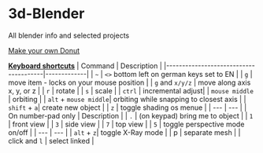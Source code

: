 # 3d-Blender
All blender info and selected projects

[Make your own Donut](https://www.youtube.com/watch?v=nIoXOplUvAw&list=PLjEaoINr3zgFX8ZsChQVQsuDSjEqdWMAD)



[**Keyboard shortcuts**](/Blender%203.0%20Shortcuts%20v1.2.pdf)
| Command                               | Description   |
|---------------------------------------|-------------|
| `~` | `<>` bottom left on german keys set to EN |
| `g` | move item - locks on your mouse position |
| `g` and `x/y/z` | move along axis x, y, or z |
| `r`  | rotate |
| `s`  | scale |
| `ctrl`  | incremental adjust|
| `mouse middle`  | orbiting |
| `alt` + `mouse middle`| orbiting while snapping to closest axis |
| `shift` + `a`| create new object |
| `z` | toggle shading os menue |
| --- | --- |
| On number-pad only                    | Description   |
| `.`  | (on keypad) bring me to object |
| `1`  | front view |
| `3`  | side view |
| `7`  | top view |
| `5`  | toggle perspective mode on/off |
| --- | --- |
| `alt` + `z`| toggle X-Ray mode |
| p | separate mesh |
| click and `l` | select linked |

